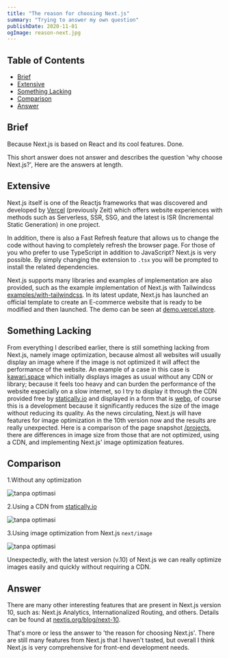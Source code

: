 ```yaml
---
title: "The reason for choosing Next.js"
summary: "Trying to answer my own question"
publishDate: 2020-11-01
ogImage: reason-next.jpg
---
```


## Table of Contents

- [Brief](#brief)
- [Extensive](#extensive)
- [Something Lacking](#something-lacking)
- [Comparison](#comparison)
- [Answer](#answer)

## Brief

Because Next.js is based on React and its cool features. Done.

This short answer does not answer and describes the question 'why choose Next.js?', Here are the answers at length.

## Extensive

Next.js itself is one of the Reactjs frameworks that was discovered and developed by [Vercel](https://vercel.com?ref=kawari.space) (previously Zeit) which offers website experiences with methods such as Serverless, SSR, SSG, and the latest is ISR (Incremental Static Generation) in one project.

In addition, there is also a Fast Refresh feature that allows us to change the code without having to completely refresh the browser page. For those of you who prefer to use TypeScript in addition to JavaScript? Next.js is very possible. By simply changing the extension to `.tsx` you will be prompted to install the related dependencies.

Next.js supports many libraries and examples of implementation are also provided, such as the example implementation of Next.js with Tailwindcss [examples/with-tailwindcss](https://github.com/vercel/next.js/tree/canary/examples/with-tailwindcss). In its latest update, Next.js has launched an official template to create an E-commerce website that is ready to be modified and then launched. The demo can be seen at [demo.vercel.store](https://demo.vercel.store/).

## Something Lacking

From everything I described earlier, there is still something lacking from Next.js, namely image optimization, because almost all websites will usually display an image where if the image is not optimized it will affect the performance of the website. An example of a case in this case is [kawari.space](https://kawari.space) which initially displays images as usual without any CDN or library; because it feels too heavy and can burden the performance of the website especially on a slow internet, so I try to display it through the CDN provided free by [statically.io](https://statically.io/?ref=kawari.space) and displayed in a form that is [webp](https://developer.mozilla.org/en-US/docs/Glossary/webp), of course this is a development because it significantly reduces the size of the image without reducing its quality.
As the news circulating, Next.js will have features for image optimization in the 10th version now and the results are really unexpected. Here is a comparison of the page snapshot [/projects](https://kawari.space/projects), there are differences in image size from those that are not optimized, using a CDN, and implementing Next.js' image optimization features.

## Comparison

1.Without any optimization

![tanpa optimasi](https://cdn.statically.io/img/kalwabed.xyz/f=auto/static/posts/nextjs-reason/default.png)

2.Using a CDN from [statically.io](https://statically.io/)

![tanpa optimasi](https://cdn.statically.io/img/kalwabed.xyz/f=auto/static/posts/nextjs-reason/statically.png)

3.Using image optimization from Next.js `next/image`

![tanpa optimasi](https://cdn.statically.io/img/kalwabed.xyz/f=auto/static/posts/nextjs-reason/next-image.png)

Unexpectedly, with the latest version (v.10) of Next.js we can really optimize images easily and quickly without requiring a CDN.

## Answer

There are many other interesting features that are present in Next.js version 10, such as: Next.js Analytics, Internationalized Routing, and others. Details can be found at [nextjs.org/blog/next-10](https://nextjs.org/blog/next-10?ref=kawari.space).

That's more or less the answer to 'the reason for choosing Next.js'. There are still many features from Next.js that I haven't tasted, but overall I think Next.js is very comprehensive for front-end development needs.
